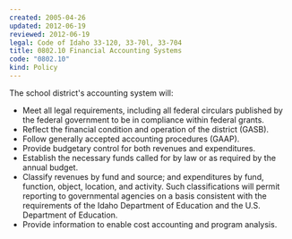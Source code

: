 ```yaml
---
created: 2005-04-26
updated: 2012-06-19
reviewed: 2012-06-19
legal: Code of Idaho 33-120, 33-70l, 33-704
title: 0802.10 Financial Accounting Systems
code: "0802.10"
kind: Policy
---
```


The school district's accounting system will:

- Meet all legal requirements, including all federal circulars published by the federal government to be in compliance within federal grants.
- Reflect the financial condition and operation of the district (GASB).
- Follow generally accepted accounting procedures (GAAP).
- Provide budgetary control for both revenues and expenditures.
- Establish the necessary funds called for by law or as required by the annual budget.
- Classify revenues by fund and source; and expenditures by fund, function, object, location, and activity. Such classifications will permit reporting to governmental agencies on a basis consistent with the requirements of the Idaho Department of Education and the U.S. Department of Education.
- Provide information to enable cost accounting and program analysis.
